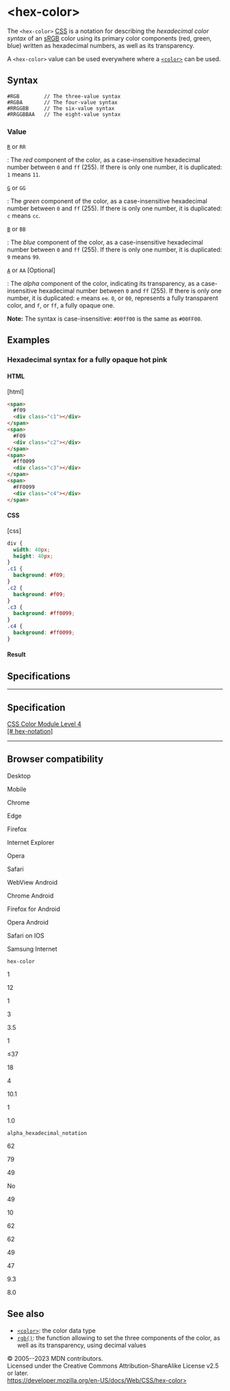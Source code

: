\<hex-color\>
=============

The `<hex-color>`
[CSS](https://developer.mozilla.org/en-US/docs/Web/CSS) [](css_types.md) is a notation for describing the *hexadecimal color
syntax* of an
[sRGB](https://developer.mozilla.org/en-US/docs/Glossary/RGB) color
using its primary color components (red, green, blue) written as
hexadecimal numbers, as well as its transparency.

A `<hex-color>` value can be used everywhere where a
[`<color>`](color_value.md) can be used.

Syntax
------

```
#RGB        // The three-value syntax
#RGBA       // The four-value syntax
#RRGGBB     // The six-value syntax
#RRGGBBAA   // The eight-value syntax
```

### Value

[`R`](#r) or `RR`

:   The *red* component of the color, as a case-insensitive hexadecimal
    number between `0` and `ff` (255). If there is only one number, it
    is duplicated: `1` means `11`.

[`G`](#g) or `GG`

:   The *green* component of the color, as a case-insensitive
    hexadecimal number between `0` and `ff` (255). If there is only one
    number, it is duplicated: `c` means `cc`.

[`B`](#b) or `BB`

:   The *blue* component of the color, as a case-insensitive hexadecimal
    number between `0` and `ff` (255). If there is only one number, it
    is duplicated: `9` means `99`.

[`A`](#a) or `AA` [Optional]

:   The *alpha* component of the color, indicating its transparency, as
    a case-insensitive hexadecimal number between `0` and `ff` (255). If
    there is only one number, it is duplicated: `e` means `ee`. `0`, or
    `00`, represents a fully transparent color, and `f`, or `ff`, a
    fully opaque one.

**Note:** The syntax is case-insensitive: `#00ff00` is the same as
`#00FF00`.

Examples
--------

### Hexadecimal syntax for a fully opaque hot pink

#### HTML

[html]

```html
<span>
  #f09
  <div class="c1"></div>
</span>
<span>
  #F09
  <div class="c2"></div>
</span>
<span>
  #ff0099
  <div class="c3"></div>
</span>
<span>
  #FF0099
  <div class="c4"></div>
</span>
```

#### CSS

[css]

```css
div {
  width: 40px;
  height: 40px;
}
.c1 {
  background: #f09;
}
.c2 {
  background: #f09;
}
.c3 {
  background: #ff0099;
}
.c4 {
  background: #ff0099;
}
```

#### Result

Specifications
--------------

  --------------------------------------------------------------------------

Specification
  --------------------------------------------------------------------------

  [CSS Color Module Level 4\
  [\#
  hex-notation]](https://drafts.csswg.org/css-color/#hex-notation)

  --------------------------------------------------------------------------

Browser compatibility
---------------------

Desktop

Mobile

Chrome

Edge

Firefox

Internet Explorer

Opera

Safari

WebView Android

Chrome Android

Firefox for Android

Opera Android

Safari on IOS

Samsung Internet

`hex-color`

1

12

1

3

3.5

1

≤37

18

4

10.1

1

1.0

`alpha_hexadecimal_notation`

62

79

49

No

49

10

62

62

49

47

9.3

8.0

See also
--------

- [`<color>`](color_value.md): the color data type
- [`rgb()`](rgb.md): the function allowing to set the three
    components of the color, as well as its transparency, using decimal
    values

© 2005--2023 MDN contributors.\
Licensed under the Creative Commons Attribution-ShareAlike License v2.5
or later.\
https://developer.mozilla.org/en-US/docs/Web/CSS/hex-color>
